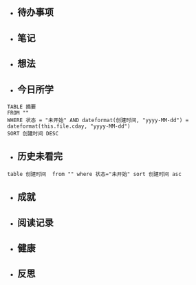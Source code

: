 

- ## 待办事项
    
- ## 笔记
    
- ## 想法
    
- ## 今日所学
```dataview
TABLE 摘要
FROM ""
WHERE 状态 = "未开始" AND dateformat(创建时间, "yyyy-MM-dd") = dateformat(this.file.cday, "yyyy-MM-dd")
SORT 创建时间 DESC
```

- ## 历史未看完
```dataview
table 创建时间  from "" where 状态="未开始" sort 创建时间 asc
```
    
- ## 成就
    
- ## 阅读记录
    
- ## 健康
	
- ## 反思
